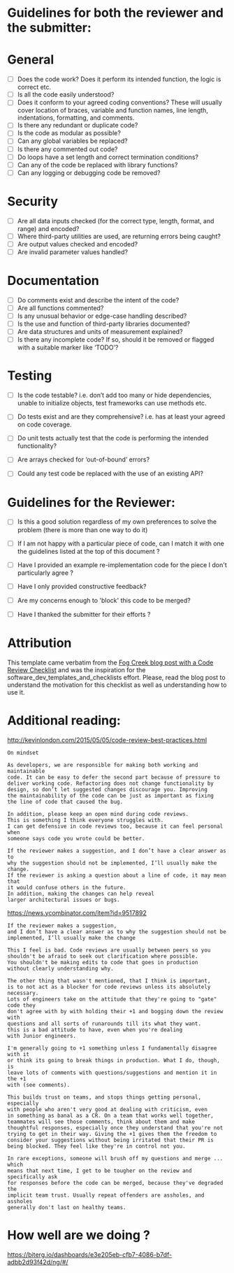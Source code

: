 
# Guidelines for both the reviewer and the submitter:

# General


- [ ] Does the code work? Does it perform its intended function, the logic is
correct etc.
- [ ] Is all the code easily understood?
- [ ] Does it conform to your agreed coding conventions? These will usually
cover location of braces, variable and function names, line length,
indentations, formatting, and comments.
- [ ] Is there any redundant or duplicate code?
- [ ] Is the code as modular as possible?
- [ ] Can any global variables be replaced?
- [ ] Is there any commented out code?
- [ ] Do loops have a set length and correct termination conditions?
- [ ] Can any of the code be replaced with library functions?
- [ ] Can any logging or debugging code be removed?

# Security

- [ ] Are all data inputs checked (for the correct type, length, format,
  and range) and encoded?
- [ ] Where third-party utilities are used, are returning errors being
  caught?
- [ ]  Are output values checked and encoded?
- [ ]  Are invalid parameter values handled?

# Documentation

- [ ] Do comments exist and describe the intent of the code?
- [ ] Are all functions commented?
- [ ] Is any unusual behavior or edge-case handling described?
- [ ] Is the use and function of third-party libraries documented?
- [ ] Are data structures and units of measurement explained?
- [ ] Is there any incomplete code? If so, should it be removed or flagged
  with a suitable marker like ‘TODO’?

# Testing

- [ ] Is the code testable? i.e. don’t add too many or hide
  dependencies, unable to initialize objects, test frameworks can use
  methods etc.
- [ ] Do tests exist and are they comprehensive? i.e. has at least your
  agreed on code coverage.
- [ ] Do unit tests actually test that the code is performing the intended
  functionality?
- [ ] Are arrays checked for ‘out-of-bound’ errors?
- [ ] Could any test code be replaced with the use of an existing API?



# Guidelines for the Reviewer:


- [ ] Is this a good solution regardless of my own preferences to solve
    the problem (there is more than one way to do it)
- [ ] If I am not happy with a particular piece of code,
    can I match it with one the guidelines listed at the top of this document ?
- [ ] Have I provided an example re-implementation code for the piece
    I don't particularly agree ?
- [ ] Have I only provided constructive feedback?
- [ ] Are my concerns enough to 'block' this code to be merged?
- [ ] Have I thanked the submitter for their efforts ?


# Attribution

This template came verbatim from the [Fog Creek blog post with a Code Review
Checklist](http://blog.fogcreek.com/increase-defect-detection-with-our-code-review-checklist-example/)
and was the inspiration for the software_dev_templates_and_checklists
effort.  Please, read the blog post to understand the motivation for
this checklist as well as understanding how to use it.

# Additional reading:

http://kevinlondon.com/2015/05/05/code-review-best-practices.html

    On mindset

    As developers, we are responsible for making both working and maintainable
    code. It can be easy to defer the second part because of pressure to
    deliver working code. Refactoring does not change functionality by
    design, so don’t let suggested changes discourage you. Improving
    the maintainability of the code can be just as important as fixing
    the line of code that caused the bug.

    In addition, please keep an open mind during code reviews.
    This is something I think everyone struggles with.
    I can get defensive in code reviews too, because it can feel personal when
    someone says code you wrote could be better.

    If the reviewer makes a suggestion, and I don’t have a clear answer as to
    why the suggestion should not be implemented, I’ll usually make the change.
    If the reviewer is asking a question about a line of code, it may mean that
    it would confuse others in the future.
    In addition, making the changes can help reveal
    larger architectural issues or bugs.


https://news.ycombinator.com/item?id=9517892

    If the reviewer makes a suggestion,
    and I don’t have a clear answer as to why the suggestion should not be
    implemented, I’ll usually make the change

    This I feel is bad. Code reviews are usually between peers so you
    shouldn't be afraid to seek out clarification where possible.
    You shouldn't be making edits to code that goes in production
    without clearly understanding why.

    The other thing that wasn't mentioned, that I think is important,
    is to not act as a blocker for code reviews unless its absolutely necessary.
    Lots of engineers take on the attitude that they're going to "gate" code they
    don't agree with by with holding their +1 and bogging down the review with
    questions and all sorts of runarounds till its what they want.
    this is a bad attitude to have, even when you're dealing
    with Junior engineers.

    I'm generally going to +1 something unless I fundamentally disagree with it
    or think its going to break things in production. What I do, though, is
    leave lots of comments with questions/suggestions and mention it in the +1
    with (see comments).

    This builds trust on teams, and stops things getting personal, especially
    with people who aren't very good at dealing with criticism, even
    in something as banal as a CR. On a team that works well together,
    teammates will see those comments, think about them and make
    thoughtful responses, especially once they understand that you're not
    trying to get in their way. Giving the +1 gives them the freedom to
    consider your suggestions without being irritated that their PR is
    being blocked. They feel like they're in control not you.

    In rare exceptions, someone will brush off my questions and merge ... which
    means that next time, I get to be tougher on the review and specifically ask
    for responses before the code can be merged, because they've degraded the
    implicit team trust. Usually repeat offenders are assholes, and assholes
    generally don't last on healthy teams.

# How well are we doing ?

https://biterg.io/dashboards/e3e205eb-cfb7-4086-b7df-adbb2d93f42d/ng/#/
